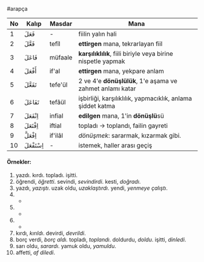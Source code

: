 #arapça

|No | Kalıp | Masdar | Mana |
|----------------------|----|--|--|
| 1   | فَعَلَ   | -| fiilin yalın hali|
| 2   | فَعَّلَ  |tefîl |**ettirgen** mana, tekrarlayan fiil|
| 3   | فَاعَلَ  |müfaale|**karşılıklılık**, fiili biriyle veya birine nispetle yapmak|
| 4   | أَفْعَلَ  |if'al|**ettirgen** mana, yekpare anlam|
| 5 | تَفَعَّلَ   |tefe'ül|2 ve 4'e **dönüşlülük**, 1'e aşama ve zahmet anlamı katar|
| 6  | تَفَاعَلَ  |tefâül|işbirliği, karşılıklılık, yapmacıklık, anlama şiddet katma|
|7|اِنْفَعَلَ|infial|**edilgen** mana, 1'in **dönüşlü**sü|
|8|اِفْتَعَلَ |iftial|topladı -> toplandı, failin gayreti|
|9|اِفْعَلَّ|if'ilâl|*dönüşmek*: sararmak, kızarmak gibi.|
|10|اِسْتَفْعَلَ |-|istemek, haller arası geçiş|

#### Örnekler:
1. yazdı. kırdı. topladı. işitti.
2. öğrendi, *öğretti*. sevindi, *sevindirdi*. kesti, *doğradı*.
3. yazdı, *yazıştı*. uzak oldu, *uzaklaştırdı*. yendi, *yenmeye çalıştı*.
4. -
5. -
6. -
7. kırdı, *kırıldı*. devirdi, *devrildi*.
8. borç verdi, *borç aldı.* topladı, *toplandı*. doldurdu, *doldu*. işitti, *dinledi*.
9. sarı oldu, *sarardı*. yamuk oldu, *yamuldu*.
10. affetti, *af diledi*.